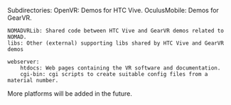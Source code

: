 Subdirectories:
	OpenVR: Demos for HTC Vive.
	OculusMobile: Demos for GearVR.
	
	NOMADVRLib: Shared code between HTC Vive and GearVR demos related to NOMAD.
	libs: Other (external) supporting libs shared by HTC Vive and GearVR demos
	
	webserver: 
		htdocs: Web pages containing the VR software and documentation.
		cgi-bin: cgi scripts to create suitable config files from a material number.
	
More platforms will be added in the future.

